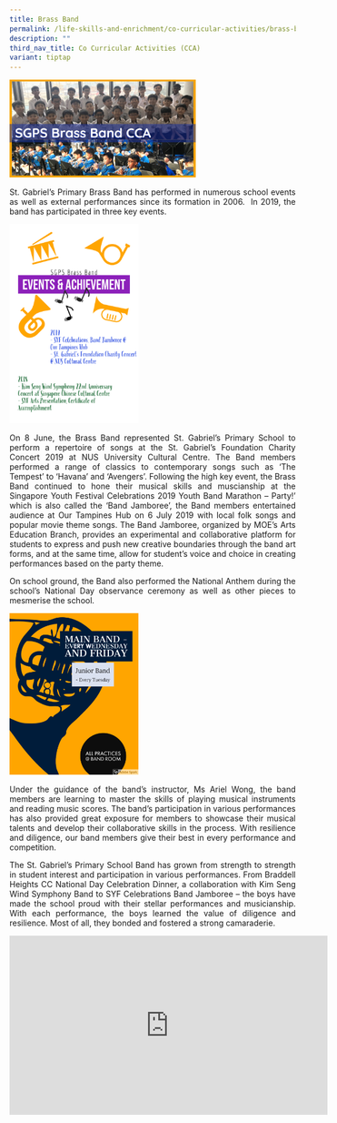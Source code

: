 ```yaml
---
title: Brass Band
permalink: /life-skills-and-enrichment/co-curricular-activities/brass-band/
description: ""
third_nav_title: Co Curricular Activities (CCA)
variant: tiptap
---
```

<img src="/images/BRASS%20BAND%20BANNER.png" style="width:65%">

<p align="justify">
St. Gabriel’s Primary Brass Band has performed in numerous school events as well as external performances since its formation in 2006.&nbsp; In 2019, the band has participated in three key events.</p>


<img src="/images/Brass%20Band%20Achievements.png" style="width:45%">


<p align="justify">
On 8 June, the Brass Band represented St. Gabriel’s Primary School to perform a repertoire of songs at the St. Gabriel’s Foundation Charity Concert 2019 at NUS University Cultural Centre. The Band members performed a range of classics to contemporary songs such as ‘The Tempest’ to ‘Havana’ and ‘Avengers’. Following the high key event, the Brass Band continued to hone their musical skills and muscianship at the Singapore Youth Festival Celebrations 2019 Youth Band Marathon – Party!’ which is also called the ‘Band Jamboree’, the Band members entertained audience at Our Tampines Hub on 6 July 2019 with local folk songs and popular movie theme songs. The Band Jamboree, organized by MOE’s Arts Education Branch, provides an experimental and collaborative platform for students to express and push new creative boundaries through the band art forms, and at the same time, allow for student’s voice and choice in creating performances based on the party theme. </p>

<p align="justify">
On school ground, the Band also performed the National Anthem during the school’s National Day observance ceremony as well as other pieces to mesmerise the school. </p>


<img src="/images/My%20Post.png" style="width:45%">


<p align="justify">
Under the guidance of the band’s instructor, Ms Ariel Wong, the band members are learning to master the skills of playing musical instruments and reading music scores. The band’s participation in various performances has also provided great exposure for members to showcase their musical talents and develop their collaborative skills in the process. With resilience and diligence, our band members give their best in every performance and competition.</p>

  
<p align="justify">
The St. Gabriel’s Primary School Band has grown from strength to strength in student interest and participation in various performances. From Braddell Heights CC National Day Celebration Dinner, a collaboration with Kim Seng Wind Symphony Band to SYF Celebrations Band Jamboree – the boys have made the school proud with their stellar performances and musicianship. With each performance, the boys learned the value of diligence and resilience. Most of all, they bonded and fostered a strong camaraderie. </p>


<center><iframe width="560" height="315" src="https://www.youtube.com/embed/iInVjFvcCGI" title="Brass Band Promo Video" frameborder="0" allow="accelerometer; autoplay; clipboard-write; encrypted-media; gyroscope; picture-in-picture" allowfullscreen=""></iframe></center>